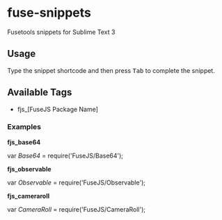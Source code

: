 # fuse-snippets
Fusetools snippets for Sublime Text 3

## Usage

Type the snippet shortcode and then press <kbd>Tab</kbd> to complete the snippet.

## Available Tags

* fjs_[FuseJS Package Name]

### Examples


__fjs_base64__

var *Base64* = require('FuseJS/Base64');

__fjs_observable__

var *Observable* = require('FuseJS/Observable');

__fjs_cameraroll__

var *CameraRoll* = require('FuseJS/CameraRoll');
